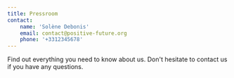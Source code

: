 ```yaml
---
title: Pressroom
contact:
    name: 'Solène Debonis'
    email: contact@positive-future.org
    phone: '+3312345678'
---
```

Find out everything you need to know about us. Don't hesitate to contact us if you have any questions.